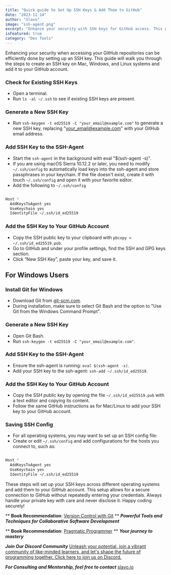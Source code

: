 ```yaml
---
title: "Quick guide to Set Up SSH Keys & Add Them to GitHub"
date: "2023-11-14"
author: "Slavo"
image: "ssh-agent.png"
excerpt: "Enhance your security with SSH keys for GitHub access. This guide covers SSH key setup for Mac, Windows, and Linux users."
isFeatured: true
category: "Dev Tools"
---
```


Enhancing your security when accessing your GitHub repositories can be efficiently done by setting up an SSH key. This guide will walk you through the steps to create an SSH key on Mac, Windows, and Linux systems and add it to your GitHub account.

### Check for Existing SSH Keys

- Open a terminal.
- Run `ls -al ~/.ssh` to see if existing SSH keys are present.

### Generate a New SSH Key

- Run `ssh-keygen -t ed25519 -C "your_email@example.com"` to generate a new SSH key, replacing "<your_email@example.com>" with your GitHub email address.

### Add SSH Key to the SSH-Agent

- Start the `ssh-agent` in the background with eval "$(ssh-agent -s)".
- If you are using macOS Sierra 10.12.2 or later, you need to modify `~/.ssh/config` to automatically load keys into the ssh-agent and store passphrases in your keychain. If the file doesn't exist, create it with touch `~/.ssh/config` and open it with your favorite editor.
- Add the following to `~/.ssh/config`

```bash

Host *
  AddKeysToAgent yes
  UseKeychain yes
  IdentityFile ~/.ssh/id_ed25519

```

### Add the SSH Key to Your GitHub Account

- Copy the SSH public key to your clipboard with `pbcopy < ~/.ssh/id_ed25519.pub`.
- Go to GitHub and under your profile settings, find the SSH and GPG keys section.
- Click “New SSH Key”, paste your key, and save it.

## For Windows Users

### Install Git for Windows

- Download Git from [git-scm.com](git-scm.com).
- During installation, make sure to select Git Bash and the option to "Use Git from the Windows Command Prompt".

### **Generate a New SSH Key**

- Open Git Bash.
- Run `ssh-keygen -t ed25519 -C "your_email@example.com"`.

### **Add SSH Key to the SSH-Agent**

- Ensure the ssh-agent is running: `eval $(ssh-agent -s)`.
- Add your SSH key to the ssh-agent: `ssh-add ~/.ssh/id_ed25519`.

### **Add the SSH Key to Your GitHub Account**

- Copy the SSH public key by opening the file `~/.ssh/id_ed25519.pub` with a text editor and copying its content.
- Follow the same GitHub instructions as for Mac/Linux to add your SSH key to your GitHub account.

### Saving SSH Config

- For all operating systems, you may want to set up an SSH config file:
- Create or edit `~/.ssh/config` and add configurations for the hosts you connect to, such as:

```bash

Host *
  AddKeysToAgent yes
  UseKeychain yes
  IdentityFile ~/.ssh/id_ed25519

```

These steps will set up your SSH keys across different operating systems and add them to your GitHub account. This setup allows for a secure connection to GitHub without repeatedly entering your credentials. Always handle your private key with care and never disclose it. Happy coding securely!

\*\* **Book Recommendation**: [Version Control with Git](https://amzn.to/46xioqF)
\*\* **_Powerful Tools and Techniques for Collaborative Software Development_**

\*\* **Book Recommendation**: [Pragmatic Programmer](https://amzn.to/43h37XQ)
\*\* **_Your journey to mastery_**

**_Join Our Discord Community_** [Unleash your potential, join a vibrant community of like-minded learners, and let's shape the future of programming together. Click here to join us on Discord.](https://discord.gg/aN9Pgzz2)

**_For Consulting and Mentorship, feel free to contact_** [slavo.io](/contact)
